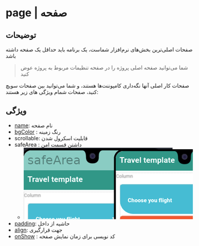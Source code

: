 # page | صفحه

## توضیحات 
صفحات اصلی‌ترین بخش‌های نرم‌افزار شماست، یک برنامه باید حداقل یک صفحه داشته باشد

> شما می‌توانید صفحه اصلی پروژه را در صفحه تنظیمات مربوط به پروژه عوض کنید

صفحات کار اصلی آنها نگه‌داری کامپوننت‌ها هستند،
و شما می‌توانید بین صفحات سویچ کنید، صفحات شمام ویژگی های زیر هستند:

## ویژگی 
-  [name](/fa/properties/name.md): نام صفحه
- [bgColor](/fa/properties/color.md) : رنگ زمینه
- scrollable: قابلیت اسکرول شدن
- safeArea : داشتن قسمت امن
    - ![alt text](/assets/images/properties/safeArea.png)
- [padding](/fa/properties/padding.md): حاشیه از داخل
- [align](/fa/properties/align.md): جهت قرارگیری
- [onShow](/fa/events.md) : کد نویسی برای زمان نمایش صفحه
